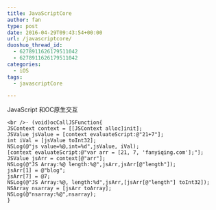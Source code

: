 ```yaml
---
title: JavaScriptCore
author: fan
type: post
date: 2016-04-29T09:43:54+00:00
url: /javascriptcore/
duoshuo_thread_id:
  - 6278911626179511042
  - 6278911626179511042
categories:
  - iOS
tags:
  - javascriptCore

---
```

JavaScript 和OC原生交互

    <br />- (void)ocCallJSFunction{
    JSContext context = [[JSContext alloc]init];
    JSValue jsValue = [context evaluateScript:@"21+7"];
    int iVal = [jsValue toInt32];
    NSLog(@"js value=%@,int=%d",jsValue, iVal);
    [context evaluateScript:@"var arr = [21, 7, 'fanyiqing.com'];"];
    JSValue jsArr = context[@"arr"];
    NSLog(@"JS Array:%@ length:%@",jsArr,jsArr[@"length"]);
    jsArr[1] = @"blog";
    jsArr[7] = @7;
    NSLog(@"JS Array:%@, length:%d",jsArr,[jsArr[@"length"] toInt32]);
    NSArray nsarray = [jsArr toArray];
    NSLog(@"nsarray:%@",nsarray);
    }